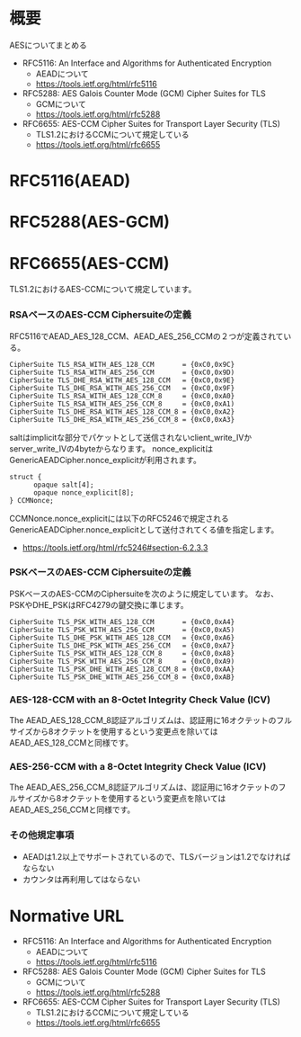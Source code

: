 # 概要
AESについてまとめる
- RFC5116: An Interface and Algorithms for Authenticated Encryption
  - AEADについて
  - https://tools.ietf.org/html/rfc5116
- RFC5288: AES Galois Counter Mode (GCM) Cipher Suites for TLS
  - GCMについて
  - https://tools.ietf.org/html/rfc5288
- RFC6655: AES-CCM Cipher Suites for Transport Layer Security (TLS)
  - TLS1.2におけるCCMについて規定している
  - https://tools.ietf.org/html/rfc6655


# RFC5116(AEAD)


# RFC5288(AES-GCM)


# RFC6655(AES-CCM)
TLS1.2におけるAES-CCMについて規定しています。

### RSAベースのAES-CCM Ciphersuiteの定義
RFC5116でAEAD_AES_128_CCM、AEAD_AES_256_CCMの２つが定義されている。
```
CipherSuite TLS_RSA_WITH_AES_128_CCM       = {0xC0,0x9C}
CipherSuite TLS_RSA_WITH_AES_256_CCM       = {0xC0,0x9D)
CipherSuite TLS_DHE_RSA_WITH_AES_128_CCM   = {0xC0,0x9E}
CipherSuite TLS_DHE_RSA_WITH_AES_256_CCM   = {0xC0,0x9F}
CipherSuite TLS_RSA_WITH_AES_128_CCM_8     = {0xC0,0xA0}
CipherSuite TLS_RSA_WITH_AES_256_CCM_8     = {0xC0,0xA1)
CipherSuite TLS_DHE_RSA_WITH_AES_128_CCM_8 = {0xC0,0xA2}
CipherSuite TLS_DHE_RSA_WITH_AES_256_CCM_8 = {0xC0,0xA3}
```


saltはimplicitな部分でパケットとして送信されないclient_write_IVかserver_write_IVの4byteからなります。
nonce_explicitはGenericAEADCipher.nonce_explicitが利用されます。
```
struct {
      opaque salt[4];
      opaque nonce_explicit[8];
} CCMNonce;
```

CCMNonce.nonce_explicitには以下のRFC5246で規定されるGenericAEADCipher.nonce_explicitとして送付されてくる値を指定します。
- https://tools.ietf.org/html/rfc5246#section-6.2.3.3

### PSKベースのAES-CCM Ciphersuiteの定義
PSKベースのAES-CCMのCiphersuiteを次のように規定しています。
なお、PSKやDHE_PSKはRFC4279の鍵交換に準じます。
```
CipherSuite TLS_PSK_WITH_AES_128_CCM       = {0xC0,0xA4}
CipherSuite TLS_PSK_WITH_AES_256_CCM       = {0xC0,0xA5)
CipherSuite TLS_DHE_PSK_WITH_AES_128_CCM   = {0xC0,0xA6}
CipherSuite TLS_DHE_PSK_WITH_AES_256_CCM   = {0xC0,0xA7}
CipherSuite TLS_PSK_WITH_AES_128_CCM_8     = {0xC0,0xA8}
CipherSuite TLS_PSK_WITH_AES_256_CCM_8     = {0xC0,0xA9)
CipherSuite TLS_PSK_DHE_WITH_AES_128_CCM_8 = {0xC0,0xAA}
CipherSuite TLS_PSK_DHE_WITH_AES_256_CCM_8 = {0xC0,0xAB}
```

### AES-128-CCM with an 8-Octet Integrity Check Value (ICV)
The AEAD_AES_128_CCM_8認証アルゴリズムは、認証用に16オクテットのフルサイズから8オクテットを使用するという変更点を除いてはAEAD_AES_128_CCMと同様です。


### AES-256-CCM with a 8-Octet Integrity Check Value (ICV)
The AEAD_AES_256_CCM_8認証アルゴリズムは、認証用に16オクテットのフルサイズから8オクテットを使用するという変更点を除いてはAEAD_AES_256_CCMと同様です。

### その他規定事項
- AEADは1.2以上でサポートされているので、TLSバージョンは1.2でなければならない
- カウンタは再利用してはならない 



# Normative URL
- RFC5116: An Interface and Algorithms for Authenticated Encryption
  - AEADについて
  - https://tools.ietf.org/html/rfc5116
- RFC5288: AES Galois Counter Mode (GCM) Cipher Suites for TLS
  - GCMについて
  - https://tools.ietf.org/html/rfc5288
- RFC6655: AES-CCM Cipher Suites for Transport Layer Security (TLS)
  - TLS1.2におけるCCMについて規定している
  - https://tools.ietf.org/html/rfc6655

